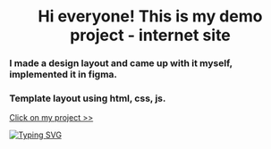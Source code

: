 <h1 align="center">Hi everyone! This is my demo project - internet site</h1>
<h3>I made a design layout and came up with it myself, implemented it in figma.</h3>
<h3>Template layout using html, css, js.</h3>
<a href="https://rustdj.github.io/internt-site/" target="_blank">Click on my project >></a>

[![Typing SVG](https://readme-typing-svg.herokuapp.com?size=30&color=F71F5B&lines=My+contacts+to+contact+me+;rustdj%40icloud.com)](https://git.io/typing-svg)


